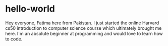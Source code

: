 # hello-world
Hey everyone,
Fatima here from Pakistan. I just started the online Harvard cs50 introduction to computer science course which ultimately brought me here.
I'm an absolute beginner at programming and would love to learn how to code.
